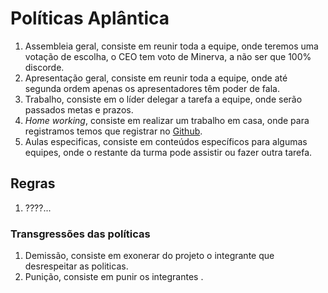 # Políticas Aplântica

1. Assembleia geral, consiste em reunir toda a equipe, onde teremos uma votação de escolha, o CEO tem voto de Minerva, a não ser que 100% discorde.
1. Apresentação geral, consiste em reunir toda a equipe, onde até segunda ordem apenas os apresentadores têm poder de fala.
1. Trabalho, consiste em o líder delegar a tarefa a equipe, onde serão passados metas e prazos.
1. _Home working_, consiste em  realizar um trabalho em casa, onde para registramos temos que registrar no [Github](https://github.com).
1. Aulas especificas, consiste em conteúdos específicos para algumas equipes, onde o restante da turma pode assistir ou fazer outra tarefa.


## Regras
1. ????...




### Transgressões das políticas

1. Demissão, consiste em exonerar do projeto o integrante que desrespeitar as politicas.
1. Punição, consiste em punir os integrantes .
